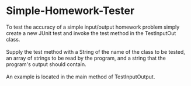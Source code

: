 # Simple-Homework-Tester

To test the accuracy of a simple input/output homework problem simply create a new JUnit test
and invoke the test method in the TestInputOut class.<br><br>
Supply the test method with a String of the name of the class
to be tested, an array of strings to be read by the program, and a string that the program's output
should contain.<br><br>
An example is located in the main method of TestInputOutput.
